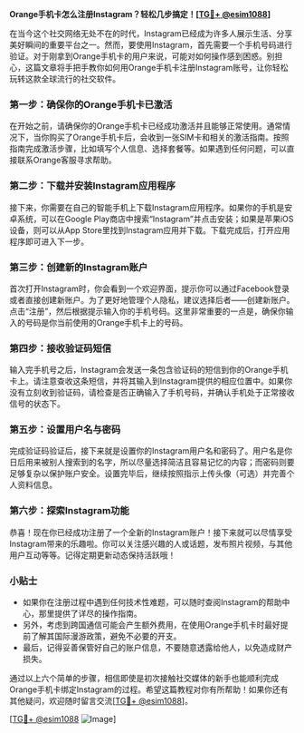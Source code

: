 **Orange手机卡怎么注册Instagram？轻松几步搞定！[[TG💪+ @esim1088](https://t.me/s/esim1088)]**

在当今这个社交网络无处不在的时代，Instagram已经成为许多人展示生活、分享美好瞬间的重要平台之一。然而，要使用Instagram，首先需要一个手机号码进行验证。对于刚拿到Orange手机卡的用户来说，可能对如何操作感到困惑。别担心，这篇文章将手把手教你如何用Orange手机卡注册Instagram账号，让你轻松玩转这款全球流行的社交软件。

### 第一步：确保你的Orange手机卡已激活

在开始之前，请确保你的Orange手机卡已经成功激活并且能够正常使用。通常情况下，当你购买了Orange手机卡后，会收到一张SIM卡和相关的激活指南。按照指南完成激活步骤，比如填写个人信息、选择套餐等。如果遇到任何问题，可以直接联系Orange客服寻求帮助。

### 第二步：下载并安装Instagram应用程序

接下来，你需要在自己的智能手机上下载Instagram应用程序。如果你的手机是安卓系统，可以在Google Play商店中搜索“Instagram”并点击安装；如果是苹果iOS设备，则可以从App Store里找到Instagram应用并下载。下载完成后，打开应用程序即可进入下一步。

### 第三步：创建新的Instagram账户

首次打开Instagram时，你会看到一个欢迎界面，提示你可以通过Facebook登录或者直接创建新账户。为了更好地管理个人隐私，建议选择后者——创建新账户。点击“注册”，然后根据提示输入你的手机号码。这里非常重要的一点是，确保你输入的号码是你当前使用的Orange手机卡上的号码。

### 第四步：接收验证码短信

输入完手机号之后，Instagram会发送一条包含验证码的短信到你的Orange手机卡上。请注意查收这条短信，并将其输入到Instagram提供的相应位置中。如果你没有立刻收到验证码，请检查是否正确输入了手机号码，并确认手机处于正常接收信号的状态下。

### 第五步：设置用户名与密码

完成验证码验证后，接下来就是设置你的Instagram用户名和密码了。用户名是你日后用来被别人搜索到的名字，所以尽量选择简洁且容易记忆的内容；而密码则要足够复杂以保护账户安全。设置完毕后，继续按照指示上传头像（可选）并完善个人资料信息。

### 第六步：探索Instagram功能

恭喜！现在你已经成功注册了一个全新的Instagram账户！接下来就可以尽情享受Instagram带来的乐趣啦。你可以关注感兴趣的人或话题，发布照片视频，与其他用户互动等等。记得定期更新动态保持活跃哦！

### 小贴士

- 如果你在注册过程中遇到任何技术性难题，可以随时查阅Instagram的帮助中心，那里提供了详尽的操作指南。
- 另外，考虑到跨国通信可能会产生额外费用，在使用Orange手机卡时最好提前了解其国际漫游政策，避免不必要的开支。
- 最后，记得妥善保管好自己的账户信息，不要随意透露给他人，以免造成财产损失。

通过以上六个简单的步骤，相信即使是初次接触社交媒体的新手也能顺利完成Orange手机卡绑定Instagram的过程。希望这篇教程对你有所帮助！如果你还有其他疑问，欢迎随时留言交流[[TG💪+ @esim1088](https://t.me/s/esim1088)]。

[[TG💪+ @esim1088](https://t.me/s/esim1088) ![Image](https://i.postimg.cc/4NQfJmqS/Snipaste-2025-05-13-00-14-12.png)]